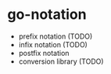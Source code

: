 # go-notation
* prefix notation (TODO)
* infix notation (TODO)
* postfix notation
* conversion library (TODO)
